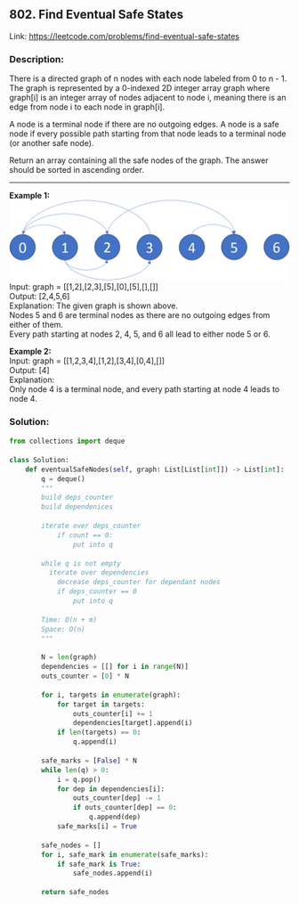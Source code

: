 ## 802. Find Eventual Safe States
Link: https://leetcode.com/problems/find-eventual-safe-states  

### Description: 
There is a directed graph of n nodes with each node labeled from 0 to n - 1. The graph is represented by a 0-indexed 2D integer array graph where graph[i] is an integer array of nodes adjacent to node i, meaning there is an edge from node i to each node in graph[i].  

A node is a terminal node if there are no outgoing edges. A node is a safe node if every possible path starting from that node leads to a terminal node (or another safe node).  

Return an array containing all the safe nodes of the graph. The answer should be sorted in ascending order.  

---

**Example 1:**  
<img src="../images/802-im-1.png" />  
Input: graph = [[1,2],[2,3],[5],[0],[5],[],[]]  
Output: [2,4,5,6]  
Explanation: The given graph is shown above.  
Nodes 5 and 6 are terminal nodes as there are no outgoing edges from either of them.  
Every path starting at nodes 2, 4, 5, and 6 all lead to either node 5 or 6.  

**Example 2:**  
Input: graph = [[1,2,3,4],[1,2],[3,4],[0,4],[]]  
Output: [4]  
Explanation:  
Only node 4 is a terminal node, and every path starting at node 4 leads to node 4.  

### Solution: 
```python
from collections import deque

class Solution:
    def eventualSafeNodes(self, graph: List[List[int]]) -> List[int]:
        q = deque()
        """
        build deps_counter
        build dependenices

        iterate over deps_counter
            if count == 0:
                put into q
        
        while q is not empty
          iterate over dependencies
            decrease deps_counter for dependant nodes
            if deps_counter == 0
                put into q
        
        Time: O(n + m)
        Space: O(n)
        """

        N = len(graph)
        dependencies = [[] for i in range(N)]
        outs_counter = [0] * N
        
        for i, targets in enumerate(graph):
            for target in targets:
                outs_counter[i] += 1
                dependencies[target].append(i)
            if len(targets) == 0:
                q.append(i)
        
        safe_marks = [False] * N
        while len(q) > 0:
            i = q.pop()
            for dep in dependencies[i]:
                outs_counter[dep] -= 1
                if outs_counter[dep] == 0:
                    q.append(dep)
            safe_marks[i] = True

        safe_nodes = []
        for i, safe_mark in enumerate(safe_marks):
            if safe_mark is True:
                safe_nodes.append(i)

        return safe_nodes
```
